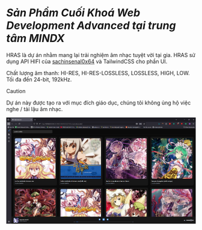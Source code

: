 # *Sản Phẩm Cuối Khoá Web Development Advanced tại trung tâm MINDX*

HRAS là dự án nhằm mang lại trải nghiệm âm nhạc tuyệt vời tại gia. HRAS sử dụng API HIFI của [sachinsenal0x64](https://github.com/sachinsenal0x64/hifi) và TailwindCSS cho phần UI.

Chất lượng âm thanh: HI-RES, HI-RES-LOSSLESS, LOSSLESS, HIGH, LOW. Tối đa đến 24-bit, 192kHz.

> [!CAUTION]
> Dự án này được tạo ra với mục đích giáo dục, chúng tôi không ủng hộ việc nghe / tải lậu âm nhạc.

![UI](/images/UI.png)
